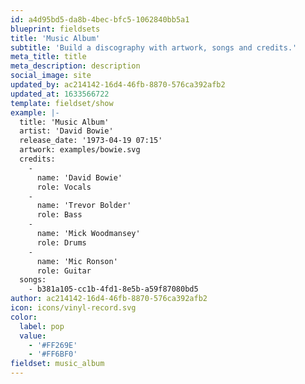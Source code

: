 ```yaml
---
id: a4d95bd5-da8b-4bec-bfc5-1062840bb5a1
blueprint: fieldsets
title: 'Music Album'
subtitle: 'Build a discography with artwork, songs and credits.'
meta_title: title
meta_description: description
social_image: site
updated_by: ac214142-16d4-46fb-8870-576ca392afb2
updated_at: 1633566722
template: fieldset/show
example: |-
  title: 'Music Album'
  artist: 'David Bowie'
  release_date: '1973-04-19 07:15'
  artwork: examples/bowie.svg
  credits:
    -
      name: 'David Bowie'
      role: Vocals
    -
      name: 'Trevor Bolder'
      role: Bass
    -
      name: 'Mick Woodmansey'
      role: Drums
    -
      name: 'Mic Ronson'
      role: Guitar
  songs:
    - b381a105-cc1b-4fd1-8e5b-a59f87080bd5
author: ac214142-16d4-46fb-8870-576ca392afb2
icon: icons/vinyl-record.svg
color:
  label: pop
  value:
    - '#FF269E'
    - '#FF6BF0'
fieldset: music_album
---
```

